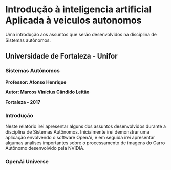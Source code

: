 # Introdução à inteligencia artificial Aplicada à veiculos autonomos
Uma introdução aos assuntos que serão desenvolvidos na disciplina de Sistemas autônomos.

## Universidade de Fortaleza - Unifor
### Sistemas Autônomos

**Professor: Afonso Henrique**

**Autor: Marcos Vinícius Cândido Leitão**

**Fortaleza - 2017**

### Introdução

  Neste relatório irei apresentar alguns dos assuntos desenvolvidos durante a disciplina de Sistemas Autônomos. Inicialmente irei demonstrar uma aplicação envolvendo o software OpenAi, e em seguida irei apresentar algumas análises importantes sobre o processamento de imagens do Carro Autônomo desenvolvido pela NVIDIA.


### OpenAi Universe

  

  


